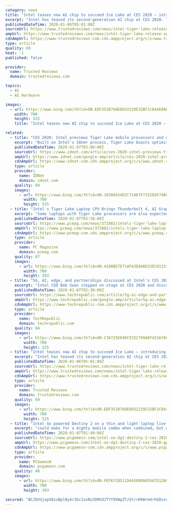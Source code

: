 ```yaml
---
category: news
title: "Intel teases new AI chip to succeed Ice Lake at CES 2020 – introducing Tiger Lake"
excerpt: "Intel has teased its second-generation AI chip at CES 2020. The new chip is called Tiger Lake and is looking to take Intel’s AI chops to the next level. Tiger Lake improved AI engines for enhanced performance across the board. There’s DL Boost for managing complex AI workloads along with low power accelerators. Possibly the most notable ..."
publishedDateTime: 2020-01-06T05:01:00Z
sourceUrl: https://www.trustedreviews.com/news/intel-tiger-lake-release-specs-features-3966835
ampUrl: https://www.trustedreviews.com/news/intel-tiger-lake-release-specs-features-3966835/amp
cdnAmpUrl: https://www-trustedreviews-com.cdn.ampproject.org/c/s/www.trustedreviews.com/news/intel-tiger-lake-release-specs-features-3966835/amp
type: article
quality: 69
heat: -1
published: false

provider:
  name: Trusted Reviews
  domain: trustedreviews.com

topics:
  - AI
  - AI Hardware

images:
  - url: https://www.bing.com/th?id=ON.EDF352B768ED032229E32BF1C844E0AE
    width: 700
    height: 525
    title: "Intel teases new AI chip to succeed Ice Lake at CES 2020 – introducing Tiger Lake"

related:
  - title: "CES 2020: Intel previews Tiger Lake mobile processors and discrete GPU"
    excerpt: "Built on Intel's 10nm+ process, Tiger Lake boasts optimisations \"spanning the CPU, AI accelerators, and discrete-level integrated graphics based on the new Intel Xe graphics architecture,\" the company said. The first Tiger Lake systems are expected to ship later this year. Intel also offered a preview of the first Xe-based discrete GPU ..."
    publishedDateTime: 2020-01-07T03:00:00Z
    sourceUrl: https://www.zdnet.com/article/ces-2020-intel-previews-tiger-lake-mobile-processors-and-discrete-gpu/
    ampUrl: https://www.zdnet.com/google-amp/article/ces-2020-intel-previews-tiger-lake-mobile-processors-and-discrete-gpu/
    cdnAmpUrl: https://www-zdnet-com.cdn.ampproject.org/c/s/www.zdnet.com/google-amp/article/ces-2020-intel-previews-tiger-lake-mobile-processors-and-discrete-gpu/
    type: article
    provider:
      name: ZDNet
      domain: zdnet.com
    quality: 89
    images:
      - url: https://www.bing.com/th?id=ON.10388434D2C71467F7152E6F748CE936
        width: 700
        height: 525
  - title: "Intel's Tiger Lake Laptop CPU Brings Thunderbolt 4, AI Graphics Processing"
    excerpt: "Some laptops with Tiger Lake processors are also expected to use Intel's upcoming discrete GPU, called the DGX1. Intel teased its discrete graphics processor last year at Computex, and at CES here it showed off a working demo of the GPU running Destiny 2 on a laptop. Other Tiger Lake laptops will include the next-generation \"Xe\" integrated ..."
    publishedDateTime: 2020-01-07T03:58:00Z
    sourceUrl: https://www.pcmag.com/news/372882/intels-tiger-lake-laptop-cpu-brings-thunderbolt-4-ai-graph
    ampUrl: https://www.pcmag.com/news/372882/intels-tiger-lake-laptop-cpu-brings-thunderbolt-4-ai-graph?amp=1
    cdnAmpUrl: https://www-pcmag-com.cdn.ampproject.org/c/s/www.pcmag.com/news/372882/intels-tiger-lake-laptop-cpu-brings-thunderbolt-4-ai-graph?amp=1
    type: article
    provider:
      name: PC Magazine
      domain: pcmag.com
    quality: 87
    images:
      - url: https://www.bing.com/th?id=ON.4288BE7E71AFA3E8A6D33EC8133362BE
        width: 700
        height: 393
  - title: "5G, AI, edge, and partnerships discussed at Intel's CES 2020 news conference"
    excerpt: "Intel CEO Bob Swan stepped on stage at CES 2020 and discussed the company's \"big ambitions\" for 5G network transformation, artificial intelligence (AI), new partnerships, and the 120 companies \"on board [with Intel] driving innovations.\" Here's a closer look at some of the key topics revealed. Intel is advancing the partnership it announced ..."
    publishedDateTime: 2020-01-07T02:38:00Z
    sourceUrl: https://www.techrepublic.com/article/5g-ai-edge-and-partnerships-discussed-at-intels-ces-2020-news-conference/
    ampUrl: https://www.techrepublic.com/google-amp/article/5g-ai-edge-and-partnerships-discussed-at-intels-ces-2020-news-conference/
    cdnAmpUrl: https://www-techrepublic-com.cdn.ampproject.org/c/s/www.techrepublic.com/google-amp/article/5g-ai-edge-and-partnerships-discussed-at-intels-ces-2020-news-conference/
    type: article
    provider:
      name: TechRepublic
      domain: techrepublic.com
    quality: 84
    images:
      - url: https://www.bing.com/th?id=ON.C36725E696F2CEC709A6F4316706F256
        width: 700
        height: 525
  - title: "Intel teases new AI chip to succeed Ice Lake – introducing Tiger Lake | CES 2020"
    excerpt: "Intel has teased its second-generation AI chip at CES 2020. The new chip is called Tiger Lake and is looking to take Intel’s AI chops to the next level. Tiger Lake improved AI engines for enhanced performance across the board. There’s DL Boost for managing complex AI workloads along with low power accelerators. Possibly the most notable ..."
    publishedDateTime: 2020-01-06T05:01:00Z
    sourceUrl: https://www.trustedreviews.com/news/intel-tiger-lake-release-specs-features-3966835
    ampUrl: https://www.trustedreviews.com/news/intel-tiger-lake-release-specs-features-3966835/amp
    cdnAmpUrl: https://www-trustedreviews-com.cdn.ampproject.org/c/s/www.trustedreviews.com/news/intel-tiger-lake-release-specs-features-3966835/amp
    type: article
    provider:
      name: Trusted Reviews
      domain: trustedreviews.com
    quality: 69
    images:
      - url: https://www.bing.com/th?id=ON.EDF352B768ED032229E32BF1C844E0AE
        width: 700
        height: 525
  - title: "Intel Xe powered Destiny 2 on a thin and light laptop live on stage at CES 2020"
    excerpt: "could make for a mighty mobile combo when combined… but we all know how tricky multiple GPU rendering can be. Tiger Lake will also be available in tiny form factors, including the smallest U-series motherboard shown off by Intel’s Gregory Bryant during the conference. AI performance is also said to be vastly improved over Ice Lake processors."
    publishedDateTime: 2020-01-07T01:49:00Z
    sourceUrl: https://www.pcgamesn.com/intel-xe-dg1-destiny-2-ces-2020-gpu-performance
    ampUrl: https://www.pcgamesn.com/intel-xe-dg1-destiny-2-ces-2020-gpu-performance?amp
    cdnAmpUrl: https://www-pcgamesn-com.cdn.ampproject.org/c/s/www.pcgamesn.com/intel-xe-dg1-destiny-2-ces-2020-gpu-performance?amp
    type: article
    provider:
      name: PCGamesN
      domain: pcgamesn.com
    quality: 40
    images:
      - url: https://www.bing.com/th?id=ON.F0767CB511D44589DA05567D12086B66
        width: 700
        height: 393

secured: "BCJQVUjepX8sxBplNy4r3GcIovNLhDMVdJTYY9XWpZT/GY/rKKWrm4rh6DsvdONvnEzTJYaExxAfW3T95n4dgdGgxII9XGe4b0CzuOvXy/0ilc6zkgGnBGBVD3KJPJs/6bDI2OpeO8NyWej1VGgaTeucBPrlqq+ZmsnZ4Dsa04jLQxtEPf2nQIvfntG84rmOdLr5C8XMp2KwD9vff3VtFBC8zNLv6jBBaq2eqaYxTK9MP5pANHRaH+V/mHAmEiGwEATAZ3FiokK+A2jiYBgmvA==;bBYmxYcdje4/C1ItkxQfmQ=="
---
```


